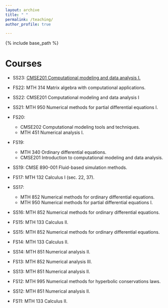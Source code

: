 ```yaml
---
layout: archive
title: " "
permalink: /teaching/
author_profile: true

---
```


{% include base_path %}

Courses
======
* SS23: [CMSE201 Computational modeling and data analysis I.](https://cmse.msu.edu/cmse201) 
 
* FS22: MTH 314 Matrix algebra with computational applications.

* SS22: CMSE201  Computational modeling and data analysis I   

* SS21: MTH 950 Numerical methods for partial differential equations I.    

* FS20: 
    - CMSE202 Computational modeling tools and techniques.
    - MTH 451 Numerical analysis I.

* FS19: 
    - MTH 340 Ordinary differential equations. 
    - CMSE201 Introduction to computational modeling and data analysis.

* SS19: CMSE 890-001 Fluid-based simulation methods.

* FS17: MTH 132 Calculus I (sec. 22, 37).

* SS17:
    - MTH 852 Numerical methods for ordinary differential equations. 
    - MTH 950 Numerical methods for partial differential equations I.

* SS16: MTH 852 Numerical methods for ordinary differential equations.

* FS15: MTH 133 Calculus II.

* SS15: MTH 852 Numerical methods for ordinary differential equations.

* FS14: MTH 133 Calculus II.

* SS14: MTH 851 Numerical analysis II.

* FS13: MTH 852 Numerical analysis III.

* SS13: MTH 851 Numerical analysis II.

* FS12: MTH 995 Numerical methods for hyperbolic conservations laws.

* SS12: MTH 851 Numerical analysis II.

* FS11: MTH 133 Calculus II.
